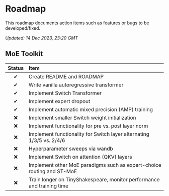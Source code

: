 # Roadmap

This roadmap documents action items such as features or bugs to be developed/fixed.

_Updated: 14 Dec 2023, 23:20 GMT_

## MoE Toolkit

| Status | Item                                                                   |
| :----: | :--------------------------------------------------------------------- |
|   ✔    | Create README and ROADMAP                                              |
|   ✔    | Write vanilla autoregressive transformer                               |
|   ✔    | Implement Switch Transformer                                           |
|   ✔    | Implement expert dropout                                               |
|   ✔    | Implement automatic mixed precision (AMP) training                     |
|   ❌   | Implement smaller Switch weight initialization                         |
|   ❌   | Implement functionality for pre vs. post layer norm                    |
|   ❌   | Implement functionality for Switch layer alternating 1/3/5 vs. 2/4/6   |
|   ❌   | Hyperparameter sweeps via wandb                                        |
|   ❌   | Implement Switch on attention (QKV) layers                             |
|   ❌   | Implement other MoE paradigms such as expert-choice routing and ST-MoE |
|   ❌   | Train longer on TinyShakespeare, monitor performance and training time |
